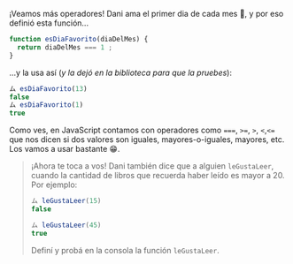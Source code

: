 ¡Veamos más operadores! Dani ama el primer dia de cada mes :date:, y por eso definió esta función... 

```javascript
function esDiaFavorito(diaDelMes) {
  return diaDelMes === 1 ;
}
```

...y la usa así (_y la dejó en la biblioteca para que la pruebes_): 

```javascript
ム esDiaFavorito(13)
false
ム esDiaFavorito(1)
true
```

Como ves, en JavaScript contamos con operadores como `===`, `>=`, `>`, `<`,`<=` que nos dicen si dos valores son iguales, mayores-o-iguales, mayores, etc. Los vamos a usar bastante :grin:.

> ¡Ahora te toca a vos! Dani también dice que a alguien `leGustaLeer`, cuando la cantidad de libros que recuerda haber leído es mayor a 20. Por ejemplo:
> 
> ```javascript
> ム leGustaLeer(15)
> false
> 
> ム leGustaLeer(45)
> true
> ```
> 
> Definí y probá en la consola la función `leGustaLeer`.


